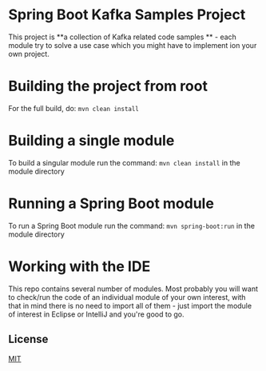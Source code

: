Spring Boot Kafka Samples Project
================

This project is **a collection of Kafka related code samples ** - each module try to solve a use case
which you might have to implement ion your own project.


Building the project from root
====================
For the full build, do: `mvn clean install`


Building a single module
====================
To build a singular module run the command: `mvn clean install` in the module directory


Running a Spring Boot module
====================
To run a Spring Boot module run the command: `mvn spring-boot:run` in the module directory


Working with the IDE
====================
This repo contains several number of modules.
Most probably you will want to check/run the code of an individual module of your own interest,
with that in mind there is no need to import all of them - just import the module of interest in Eclipse or IntelliJ and you're good to go.


## License
[MIT](https://opensource.org/licenses/MIT)
